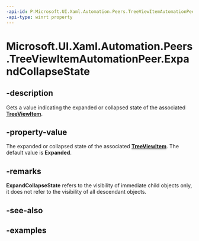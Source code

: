 ```yaml
---
-api-id: P:Microsoft.UI.Xaml.Automation.Peers.TreeViewItemAutomationPeer.ExpandCollapseState
-api-type: winrt property
---
```


<!-- Property syntax.
public ExpandCollapseState ExpandCollapseState { get; }
-->

# Microsoft.UI.Xaml.Automation.Peers.TreeViewItemAutomationPeer.ExpandCollapseState

## -description

Gets a value indicating the expanded or collapsed state of the associated **[TreeViewItem](/uwp/api/windows.ui.xaml.controls.treeviewitem)**.

## -property-value

The expanded or collapsed state of the associated **[TreeViewItem](/uwp/api/windows.ui.xaml.controls.treeviewitem)**. The default value is **Expanded**.

## -remarks

**ExpandCollapseState** refers to the visibility of immediate child objects only, it does not refer to the visibility of all descendant objects.  

## -see-also

## -examples
